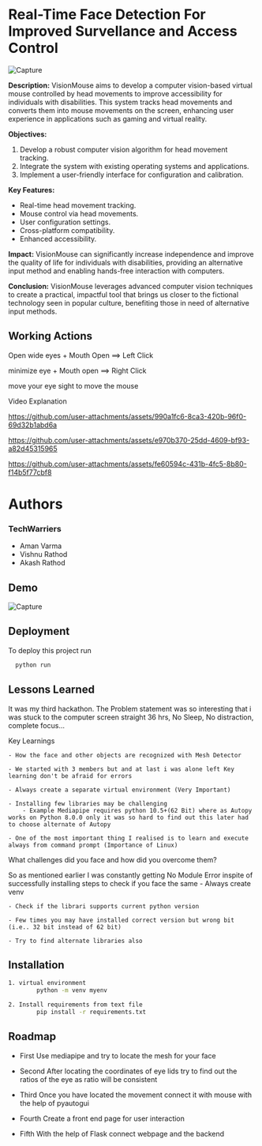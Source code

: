 
# Real-Time Face Detection For Improved Survellance and Access Control
![Capture](https://github.com/user-attachments/assets/f8d9b0e5-f3ca-40cf-9b86-c825842aad8b)

**Description:** VisionMouse aims to develop a computer vision-based virtual mouse controlled by head movements to improve accessibility for individuals with disabilities. This system tracks head movements and converts them into mouse movements on the screen, enhancing user experience in applications such as gaming and virtual reality.

**Objectives:**
1. Develop a robust computer vision algorithm for head movement tracking.
2. Integrate the system with existing operating systems and applications.
3. Implement a user-friendly interface for configuration and calibration.

**Key Features:**
- Real-time head movement tracking.
- Mouse control via head movements.
- User configuration settings.
- Cross-platform compatibility.
- Enhanced accessibility.

**Impact:** VisionMouse can significantly increase independence and improve the quality of life for individuals with disabilities, providing an alternative input method and enabling hands-free interaction with computers.

**Conclusion:** VisionMouse leverages advanced computer vision techniques to create a practical, impactful tool that brings us closer to the fictional technology seen in popular culture, benefiting those in need of alternative input methods.

## Working Actions

Open wide eyes + Mouth Open ==> Left Click

minimize eye + Mouth open ==> Right Click

move your eye sight to move the mouse

Video Explanation



https://github.com/user-attachments/assets/990a1fc6-8ca3-420b-96f0-69d32b1abd6a



https://github.com/user-attachments/assets/e970b370-25dd-4609-bf93-a82d45315965



https://github.com/user-attachments/assets/fe60594c-431b-4fc5-8b80-f14b5f77cbf8




# Authors

### TechWarriers
- Aman Varma
- Vishnu Rathod
- Akash Rathod


## Demo

![Capture](https://github.com/user-attachments/assets/f8d9b0e5-f3ca-40cf-9b86-c825842aad8b)



## Deployment

To deploy this project run

```bash
  python run
```





## Lessons Learned
It was my third hackathon. The Problem statement was so interesting that i was stuck to the computer screen straight 36 hrs, No Sleep, No distraction, complete focus...

Key Learnings

    - How the face and other objects are recognized with Mesh Detector

    - We started with 3 members but and at last i was alone left Key learning don't be afraid for errors

    - Always create a separate virtual environment (Very Important)

    - Installing few libraries may be challenging
        - Example Mediapipe requires python 10.5+(62 Bit) where as Autopy works on Python 8.0.0 only it was so hard to find out this later had to choose alternate of Autopy 

    - One of the most important thing I realised is to learn and execute always from command prompt (Importance of Linux)

What challenges did you face and how did you overcome them?

So as mentioned earlier I was constantly getting No Module Error inspite of successfully installing 
    steps to check if you face the same 
    - Always create venv

    - Check if the librari supports current python version

    - Few times you may have installed correct version but wrong bit (i.e.. 32 bit instead of 62 bit)

    - Try to find alternate libraries also 


## Installation

```bash
1. virtual environment
        python -m venv myenv

2. Install requirements from text file
        pip install -r requirements.txt
```
    
## Roadmap

- First
    Use mediapipe and try to locate the mesh for your face

- Second
    After locating the coordinates of eye lids try to find out the ratios of the eye as ratio will be consistent 

- Third 
    Once you have located the movement connect it with mouse with the help of pyautogui

- Fourth 
    Create a front end page for user interaction

- Fifth 
    With the help of Flask connect webpage and the backend


